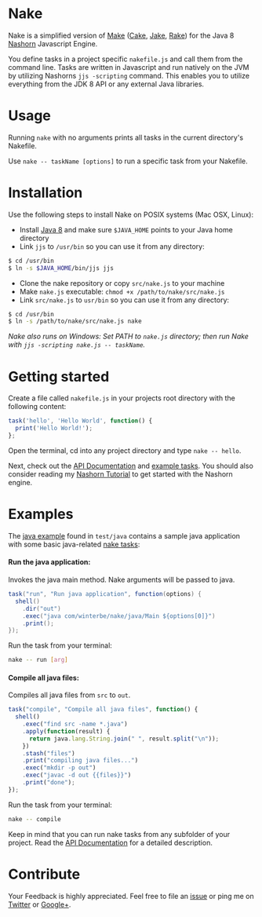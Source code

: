Nake
===========

Nake is a simplified version of [Make](https://www.gnu.org/software/make/) ([Cake](http://coffeescript.org/documentation/docs/cake.html), [Jake](https://github.com/280north/jake), [Rake](http://rake.rubyforge.org/)) for the Java 8 [Nashorn](http://docs.oracle.com/javase/8/docs/technotes/guides/scripting/nashorn/toc.html) Javascript Engine.

You define tasks in a project specific `nakefile.js` and call them from the command line. Tasks are written in Javascript and run natively on the JVM by utilizing Nashorns `jjs -scripting` command. This enables you to utilize everything from the JDK 8 API or any external Java libraries.

Usage
===========

Running `nake` with no arguments prints all tasks in the current directory's Nakefile.

Use `nake -- taskName [options]` to run a specific task from your Nakefile.

Installation
===========

Use the following steps to install Nake on POSIX systems (Mac OSX, Linux):

 - Install [Java 8](http://www.oracle.com/technetwork/java/javase/overview/index.html) and make sure `$JAVA_HOME` points to your Java home directory
 - Link `jjs` to `/usr/bin` so you can use it from any directory:
```bash
$ cd /usr/bin
$ ln -s $JAVA_HOME/bin/jjs jjs
```
 - Clone the nake repository or copy `src/nake.js` to your machine
 - Make `nake.js` executable: `chmod +x /path/to/nake/src/nake.js`
 - Link `src/nake.js` to `usr/bin` so you can use it from any directory:
```bash
$ cd /usr/bin
$ ln -s /path/to/nake/src/nake.js nake
```

_Nake also runs on Windows: Set PATH to `nake.js` directory; then run Nake with `jjs -scripting nake.js -- taskName`._

Getting started
===========

Create a file called `nakefile.js` in your projects root directory with the following content:

```javascript
task('hello', 'Hello World', function() {
  print('Hello World!');
};
```

Open the terminal, cd into any project directory and type `nake -- hello`.

Next, check out the [API Documentation](https://github.com/winterbe/nake/wiki) and [example tasks](https://github.com/winterbe/nake/blob/master/test/basic/Nakefile). You should also consider reading my [Nashorn Tutorial](http://winterbe.com/posts/2014/04/05/java8-nashorn-tutorial/) to get started with the Nashorn engine.

Examples
===========

The [java example](https://github.com/winterbe/nake/blob/master/test/java) found in `test/java` contains a sample java application with some basic java-related [nake tasks](https://github.com/winterbe/nake/blob/master/test/java/nakefile.js):

#### Run the java application:

Invokes the java main method. Nake arguments will be passed to java.

```java
task("run", "Run java application", function(options) {
  shell()
    .dir("out")
    .exec("java com/winterbe/nake/java/Main ${options[0]}")
    .print();
});
```

Run the task from your terminal:

```bash
nake -- run [arg]
```

#### Compile all java files:

Compiles all java files from `src` to `out`.

```js
task("compile", "Compile all java files", function() {
  shell()
    .exec("find src -name *.java")
    .apply(function(result) {
      return java.lang.String.join(" ", result.split("\n"));
    })
    .stash("files")
    .print("compiling java files...")
    .exec("mkdir -p out")
    .exec("javac -d out {{files}}")
    .print("done");
});
```

Run the task from your terminal:

```bash
nake -- compile
```

Keep in mind that you can run nake tasks from any subfolder of your project. Read the [API Documentation](https://github.com/winterbe/nake/wiki) for a detailed description.

Contribute
===========

Your Feedback is highly appreciated. Feel free to file an [issue](https://github.com/winterbe/nake/issues/new) or ping me on [Twitter](https://twitter.com/benontherun) or [Google+](https://plus.google.com/105973259367211176218/posts).
